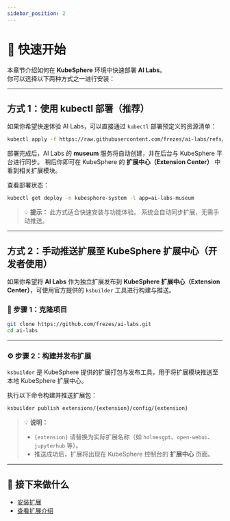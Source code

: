 ```yaml
---
sidebar_position: 2
---
```


# 🚀 快速开始

本章节介绍如何在 **KubeSphere** 环境中快速部署 **AI Labs**。  
你可以选择以下两种方式之一进行安装：

---

## 方式 1：使用 kubectl 部署（推荐）

如果你希望快速体验 AI Labs，可以直接通过 `kubectl` 部署预定义的资源清单：

```bash
kubectl apply -f https://raw.githubusercontent.com/frezes/ai-labs/refs/heads/main/deploy/deploy.yaml
```

部署完成后，AI Labs 的 **museum** 服务将自动创建，并在后台与 KubeSphere 平台进行同步。
稍后你即可在 KubeSphere 的 **扩展中心（Extension Center）** 中看到相关扩展模块。

查看部署状态：

```bash
kubectl get deploy -n kubesphere-system -l app=ai-labs-museum
```

> 💡 **提示：**
> 此方式适合快速安装与功能体验。
> 系统会自动同步扩展，无需手动推送。

---

## 方式 2：手动推送扩展至 KubeSphere 扩展中心（开发者使用）

如果你希望将 **AI Labs** 作为独立扩展发布到 **KubeSphere 扩展中心（Extension Center）**，可使用官方提供的 `ksbuilder` 工具进行构建与推送。

### 🧩 步骤 1：克隆项目

```bash
git clone https://github.com/frezes/ai-labs.git
cd ai-labs
```

---

### ⚙️ 步骤 2：构建并发布扩展

`ksbuilder` 是 KubeSphere 提供的扩展打包与发布工具，用于将扩展模块推送至本地 KubeSphere 扩展中心。

执行以下命令构建并推送扩展包：

```bash
ksbuilder publish extensions/{extension}/config/{extension}
```

> 💡 **说明：**
>
> * `{extension}` 请替换为实际扩展名称（如 `holmesgpt`、`open-webui`、`jupyterhub` 等）。
> * 推送成功后，扩展将出现在 KubeSphere 控制台的 **扩展中心** 页面。

---

## 📘 接下来做什么

* [安装扩展](./extension-managerment/_category_.json)
* [查看扩展介绍](https://frezes.github.io/ai-labs/extensions/)




